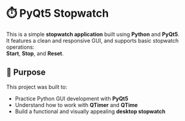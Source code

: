 # ⏱️ PyQt5 Stopwatch

This is a simple **stopwatch application** built using **Python** and **PyQt5**.  
It features a clean and responsive GUI, and supports basic stopwatch operations:  
**Start**, **Stop**, and **Reset**.

## 🎯 Purpose

This project was built to:

- Practice Python GUI development with **PyQt5**
- Understand how to work with **QTimer** and **QTime**
- Build a functional and visually appealing **desktop stopwatch**